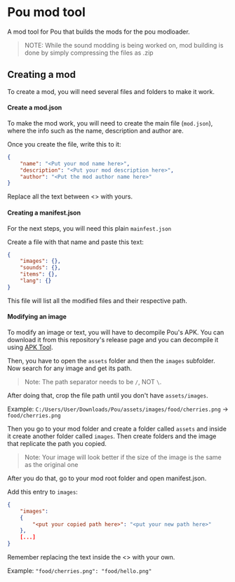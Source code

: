 # Pou mod tool
A mod tool for Pou that builds the mods for the pou modloader.

> NOTE: While the sound modding is being worked on, mod building is done by simply compressing the files as .zip


## Creating a mod
To create a mod, you will need several files and folders to make it work.

#### Create a mod.json
To make the mod work, you will need to create the main file (`mod.json`), where the info such as the name, description and author are.

Once you create the file, write this to it:

```json
{
    "name": "<Put your mod name here>",
    "description": "<Put your mod description here>",
    "author": "<Put the mod author name here>"
}
```

Replace all the text between <> with yours.

#### Creating a manifest.json
For the next steps, you will need this plain `mainfest.json`

Create a file with that name and paste this text:

```json
{
    "images": {},
    "sounds": {},
    "items": {},
    "lang": {}
}
```

This file will list all the modified files and their respective path.

#### Modifying an image
To modify an image or text, you will have to decompile Pou's APK. You can download it from this repository's release page and you can decompile it using [APK Tool](https://ibotpeaches.github.io/Apktool/install/).

Then, you have to open the `assets` folder and then the `images` subfolder. Now search for any image and get its path.

> Note: The path separator needs to be `/`, NOT `\`.

After doing that, crop the file path until you don't have `assets/images`.

Example: `C:/Users/User/Downloads/Pou/assets/images/food/cherries.png` -> `food/cherries.png`

Then you go to your mod folder and create a folder called `assets` and inside it create another folder called `images`. Then create folders and the image that replicate the path you copied.

> Note: Your image will look better if the size of the image is the same as the original one

After you do that, go to your mod root folder and open manifest.json. 

Add this entry to `images`:
```json
{
    "images": 
    {
        "<put your copied path here>": "<put your new path here>"
    },
    [...]
}
```

Remember replacing the text inside the <> with your own.

Example:
`"food/cherries.png": "food/hello.png"`
